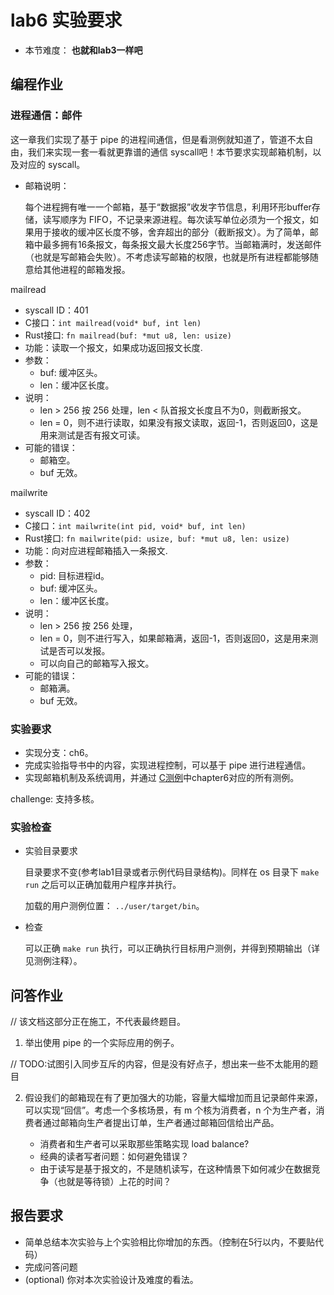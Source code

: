 # lab6 实验要求

- 本节难度： **也就和lab3一样吧** 

## 编程作业

### 进程通信：邮件

这一章我们实现了基于 pipe 的进程间通信，但是看测例就知道了，管道不太自由，我们来实现一套一看就更靠谱的通信 syscall吧！本节要求实现邮箱机制，以及对应的 syscall。

* 邮箱说明：

  每个进程拥有唯一一个邮箱，基于“数据报”收发字节信息，利用环形buffer存储，读写顺序为 FIFO，不记录来源进程。每次读写单位必须为一个报文，如果用于接收的缓冲区长度不够，舍弃超出的部分（截断报文）。为了简单，邮箱中最多拥有16条报文，每条报文最大长度256字节。当邮箱满时，发送邮件（也就是写邮箱会失败）。不考虑读写邮箱的权限，也就是所有进程都能够随意给其他进程的邮箱发报。

mailread
  * syscall ID：401
  * C接口：`int mailread(void* buf, int len)`
  * Rust接口: `fn mailread(buf: *mut u8, len: usize)`
  * 功能：读取一个报文，如果成功返回报文长度.
  * 参数：
    * buf: 缓冲区头。
    * len：缓冲区长度。
  * 说明：
    * len > 256 按 256 处理，len < 队首报文长度且不为0，则截断报文。
    * len = 0，则不进行读取，如果没有报文读取，返回-1，否则返回0，这是用来测试是否有报文可读。
  * 可能的错误：
    * 邮箱空。
    * buf 无效。

mailwrite
  * syscall ID：402
  * C接口：`int mailwrite(int pid, void* buf, int len)`
  * Rust接口: `fn mailwrite(pid: usize, buf: *mut u8, len: usize)`
  * 功能：向对应进程邮箱插入一条报文.
  * 参数：
    * pid: 目标进程id。
    * buf: 缓冲区头。
    * len：缓冲区长度。
  * 说明：
    * len > 256 按 256 处理，
    * len = 0，则不进行写入，如果邮箱满，返回-1，否则返回0，这是用来测试是否可以发报。
    * 可以向自己的邮箱写入报文。
  * 可能的错误：
    * 邮箱满。
    * buf 无效。

### 实验要求

- 实现分支：ch6。
- 完成实验指导书中的内容，实现进程控制，可以基于 pipe 进行进程通信。
- 实现邮箱机制及系统调用，并通过 [C测例](https://github.com/DeathWish5/riscvos-c-tests)中chapter6对应的所有测例。

challenge: 支持多核。

### 实验检查

- 实验目录要求

    目录要求不变(参考lab1目录或者示例代码目录结构)。同样在 os 目录下 `make run` 之后可以正确加载用户程序并执行。

    加载的用户测例位置： `../user/target/bin`。

- 检查

    可以正确 `make run` 执行，可以正确执行目标用户测例，并得到预期输出（详见测例注释）。

## 问答作业

// 该文档这部分正在施工，不代表最终题目。

1. 举出使用 pipe 的一个实际应用的例子。

// TODO:试图引入同步互斥的内容，但是没有好点子，想出来一些不太能用的题目

2. 假设我们的邮箱现在有了更加强大的功能，容量大幅增加而且记录邮件来源，可以实现“回信”。考虑一个多核场景，有 m 个核为消费者，n 个为生产者，消费者通过邮箱向生产者提出订单，生产者通过邮箱回信给出产品。

    - 消费者和生产者可以采取那些策略实现 load balance?
    - 经典的读者写者问题：如何避免错误？
    - 由于读写是基于报文的，不是随机读写，在这种情景下如何减少在数据竞争（也就是等待锁）上花的时间？


## 报告要求

* 简单总结本次实验与上个实验相比你增加的东西。（控制在5行以内，不要贴代码）
* 完成问答问题
* (optional) 你对本次实验设计及难度的看法。